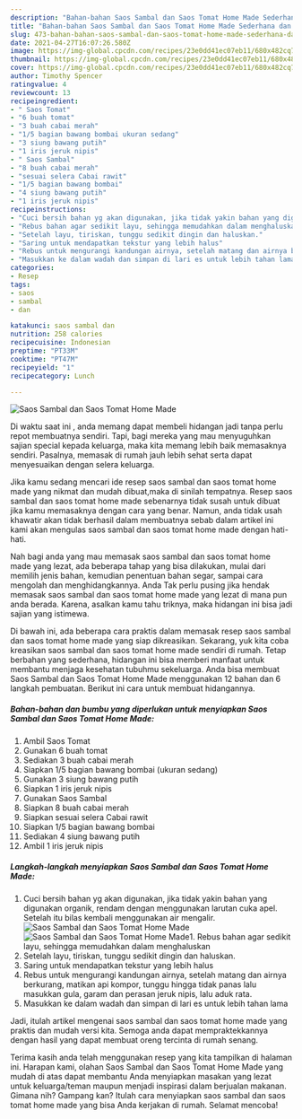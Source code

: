 ```yaml
---
description: "Bahan-bahan Saos Sambal dan Saos Tomat Home Made Sederhana dan Mudah Dibuat"
title: "Bahan-bahan Saos Sambal dan Saos Tomat Home Made Sederhana dan Mudah Dibuat"
slug: 473-bahan-bahan-saos-sambal-dan-saos-tomat-home-made-sederhana-dan-mudah-dibuat
date: 2021-04-27T16:07:26.580Z
image: https://img-global.cpcdn.com/recipes/23e0dd41ec07eb11/680x482cq70/saos-sambal-dan-saos-tomat-home-made-foto-resep-utama.jpg
thumbnail: https://img-global.cpcdn.com/recipes/23e0dd41ec07eb11/680x482cq70/saos-sambal-dan-saos-tomat-home-made-foto-resep-utama.jpg
cover: https://img-global.cpcdn.com/recipes/23e0dd41ec07eb11/680x482cq70/saos-sambal-dan-saos-tomat-home-made-foto-resep-utama.jpg
author: Timothy Spencer
ratingvalue: 4
reviewcount: 13
recipeingredient:
- " Saos Tomat"
- "6 buah tomat"
- "3 buah cabai merah"
- "1/5 bagian bawang bombai ukuran sedang"
- "3 siung bawang putih"
- "1 iris jeruk nipis"
- " Saos Sambal"
- "8 buah cabai merah"
- "sesuai selera Cabai rawit"
- "1/5 bagian bawang bombai"
- "4 siung bawang putih"
- "1 iris jeruk nipis"
recipeinstructions:
- "Cuci bersih bahan yg akan digunakan, jika tidak yakin bahan yang digunakan organik, rendam dengan menggunakan larutan cuka apel. Setelah itu bilas kembali menggunakan air mengalir."
- "Rebus bahan agar sedikit layu, sehingga memudahkan dalam menghaluskan"
- "Setelah layu, tiriskan, tunggu sedikit dingin dan haluskan."
- "Saring untuk mendapatkan tekstur yang lebih halus"
- "Rebus untuk mengurangi kandungan airnya, setelah matang dan airnya berkurang, matikan api kompor, tunggu hingga tidak panas lalu masukkan gula, garam dan perasan jeruk nipis, lalu aduk rata."
- "Masukkan ke dalam wadah dan simpan di lari es untuk lebih tahan lama"
categories:
- Resep
tags:
- saos
- sambal
- dan

katakunci: saos sambal dan 
nutrition: 258 calories
recipecuisine: Indonesian
preptime: "PT33M"
cooktime: "PT47M"
recipeyield: "1"
recipecategory: Lunch

---
```



![Saos Sambal dan Saos Tomat Home Made](https://img-global.cpcdn.com/recipes/23e0dd41ec07eb11/680x482cq70/saos-sambal-dan-saos-tomat-home-made-foto-resep-utama.jpg)

Di waktu  saat ini , anda memang dapat membeli hidangan jadi tanpa perlu repot membuatnya sendiri. Tapi, bagi mereka yang mau menyuguhkan sajian special kepada keluarga, maka kita memang lebih baik memasaknya sendiri. Pasalnya, memasak di rumah jauh lebih sehat serta dapat menyesuaikan dengan selera keluarga.

Jika kamu sedang mencari ide resep saos sambal dan saos tomat home made yang nikmat dan mudah dibuat,maka di sinilah tempatnya. Resep saos sambal dan saos tomat home made  sebenarnya tidak susah untuk dibuat jika kamu memasaknya dengan cara yang benar. Namun, anda tidak usah khawatir akan tidak berhasil dalam membuatnya 
sebab dalam artikel ini kami akan mengulas saos sambal dan saos tomat home made dengan hati-hati.  



Nah bagi anda yang mau memasak saos sambal dan saos tomat home made yang lezat, ada beberapa tahap yang bisa dilakukan, mulai dari memilih jenis bahan, kemudian penentuan bahan segar, sampai cara mengolah dan menghidangkannya. Anda Tak perlu pusing jika hendak memasak saos sambal dan saos tomat home made yang lezat di mana pun anda berada. Karena, asalkan kamu  tahu triknya, maka hidangan ini bisa jadi sajian yang istimewa.

Di bawah ini, ada beberapa cara praktis  dalam memasak resep saos sambal dan saos tomat home made yang siap dikreasikan. Sekarang, yuk kita coba kreasikan saos sambal dan saos tomat home made sendiri di rumah. Tetap berbahan yang sederhana, hidangan ini bisa memberi manfaat untuk membantu menjaga kesehatan tubuhmu sekeluarga. Anda bisa membuat Saos Sambal dan Saos Tomat Home Made menggunakan 12 bahan dan 6 langkah pembuatan. Berikut ini cara untuk membuat hidangannya.

<!--inarticleads1-->

##### Bahan-bahan dan bumbu yang diperlukan untuk menyiapkan Saos Sambal dan Saos Tomat Home Made:

1. Ambil  Saos Tomat
1. Gunakan 6 buah tomat
1. Sediakan 3 buah cabai merah
1. Siapkan 1/5 bagian bawang bombai (ukuran sedang)
1. Gunakan 3 siung bawang putih
1. Siapkan 1 iris jeruk nipis
1. Gunakan  Saos Sambal
1. Siapkan 8 buah cabai merah
1. Siapkan sesuai selera Cabai rawit
1. Siapkan 1/5 bagian bawang bombai
1. Sediakan 4 siung bawang putih
1. Ambil 1 iris jeruk nipis




<!--inarticleads2-->

##### Langkah-langkah menyiapkan Saos Sambal dan Saos Tomat Home Made:

1. Cuci bersih bahan yg akan digunakan, jika tidak yakin bahan yang digunakan organik, rendam dengan menggunakan larutan cuka apel. Setelah itu bilas kembali menggunakan air mengalir.
<img src="https://img-global.cpcdn.com/steps/0713040c64663114/160x128cq70/saos-sambal-dan-saos-tomat-home-made-langkah-memasak-1-foto.jpg" alt="Saos Sambal dan Saos Tomat Home Made"><img src="https://img-global.cpcdn.com/steps/5acacdcd9b2b04f3/160x128cq70/saos-sambal-dan-saos-tomat-home-made-langkah-memasak-1-foto.jpg" alt="Saos Sambal dan Saos Tomat Home Made">1. Rebus bahan agar sedikit layu, sehingga memudahkan dalam menghaluskan
1. Setelah layu, tiriskan, tunggu sedikit dingin dan haluskan.
1. Saring untuk mendapatkan tekstur yang lebih halus
1. Rebus untuk mengurangi kandungan airnya, setelah matang dan airnya berkurang, matikan api kompor, tunggu hingga tidak panas lalu masukkan gula, garam dan perasan jeruk nipis, lalu aduk rata.
1. Masukkan ke dalam wadah dan simpan di lari es untuk lebih tahan lama




Jadi, itulah artikel mengenai  saos sambal dan saos tomat home made  yang praktis dan mudah versi kita. Semoga anda dapat mempraktekkannya dengan hasil yang dapat membuat oreng tercinta di rumah senang. 

Terima kasih anda telah menggunakan resep yang kita tampilkan di halaman ini. Harapan kami, olahan  Saos Sambal dan Saos Tomat Home Made yang mudah di atas dapat membantu Anda menyiapkan masakan yang lezat untuk keluarga/teman maupun menjadi inspirasi dalam berjualan makanan. Gimana nih? Gampang kan? Itulah cara menyiapkan saos sambal dan saos tomat home made yang bisa Anda kerjakan di rumah. Selamat mencoba!

